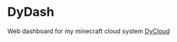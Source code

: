 # DyDash
 Web dashboard for my minecraft cloud system [DyCloud](https://github.com/anweisen/DyCloud)
